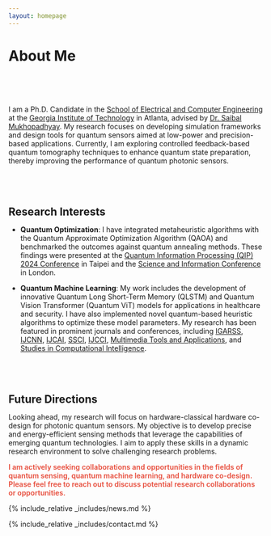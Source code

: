 ```yaml
---
layout: homepage
---
```

<h1 id="about-me">About Me</h1>

<h2 style="margin: 80px 0px 10px;"></h2>

I am a Ph.D. Candidate in the [School of Electrical and Computer Engineering](https://ece.gatech.edu/) at the [Georgia Institute of Technology](https://www.gatech.edu/) in Atlanta, advised by [Dr. Saibal Mukhopadhyay](https://ece.gatech.edu/people/saibal-mukhopadhyay). My research focuses on developing simulation frameworks and design tools for quantum sensors aimed at low-power and precision-based applications. Currently, I am exploring controlled feedback-based quantum tomography techniques to enhance quantum state preparation, thereby improving the performance of quantum photonic sensors.

<h2 style="margin: 80px 0px 10px;">Research Interests</h2>

- **Quantum Optimization**: I have integrated metaheuristic algorithms with the Quantum Approximate Optimization Algorithm (QAOA) and benchmarked the outcomes against quantum annealing methods. These findings were presented at the [Quantum Information Processing (QIP) 2024 Conference](https://qip2024.tw/) in Taipei and the [Science and Information Conference](https://saiconference.com/Computing) in London.

- **Quantum Machine Learning**: My work includes the development of innovative Quantum Long Short-Term Memory (QLSTM) and Quantum Vision Transformer (Quantum ViT) models for applications in healthcare and security. I have also implemented novel quantum-based heuristic algorithms to optimize these model parameters. My research has been featured in prominent journals and conferences, including [IGARSS](https://www.igarss.org/), [IJCNN](https://www.ijcnn.org/), [IJCAI](https://www.ijcai.org/), [SSCI](https://ieeessci2024.org/), [IJCCI](https://ijcci.scitevents.org/), [Multimedia Tools and Applications](https://www.springer.com/journal/11042), and [Studies in Computational Intelligence](https://www.springer.com/series/7092).

<h2 style="margin: 80px 0px 10px;">Future Directions</h2>

Looking ahead, my research will focus on hardware-classical hardware co-design for photonic quantum sensors. My objective is to develop precise and energy-efficient sensing methods that leverage the capabilities of emerging quantum technologies. I aim to apply these skills in a dynamic research environment to solve challenging research problems.

<strong style="color:#e74d3c; font-weight:600">I am actively seeking collaborations and opportunities in the fields of quantum sensing, quantum machine learning, and hardware co-design. Please feel free to reach out to discuss potential research collaborations or opportunities.</strong>

{% include_relative _includes/news.md %}

{% include_relative _includes/contact.md %}

